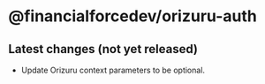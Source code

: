 # @financialforcedev/orizuru-auth

## Latest changes (not yet released)

- Update Orizuru context parameters to be optional.
